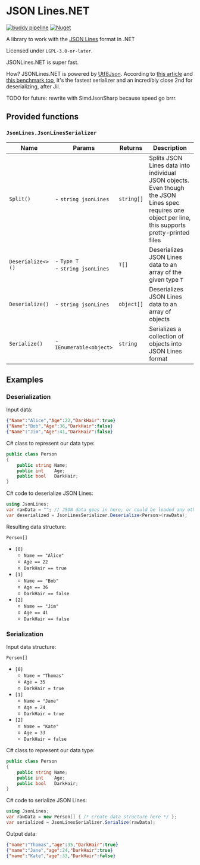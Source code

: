# JSON Lines.NET

[![buddy pipeline](https://app.buddy.works/cainy-a/jsonlines-net/pipelines/pipeline/320493/badge.svg?token=537b401f436f16f2fb7cc5edefd041f3aa593895b89e70cf2ca999b54ea0fdb8 "buddy pipeline")](https://app.buddy.works/cainy-a/jsonlines-net/pipelines/pipeline/320493)
[![Nuget](https://img.shields.io/nuget/v/JsonLinesNet)](https://www.nuget.org/packages/JsonLinesNet/)

A library to work with the [JSON Lines](https://jsonlines.org/) format in .NET

Licensed under `LGPL-3.0-or-later`.

JSONLines.NET is super fast.

How? JSONLines.NET is powered by [Utf8Json](https://github.com/neuecc/Utf8Json/).
According to [this article](https://michaelscodingspot.com/the-battle-of-c-to-json-serializers-in-net-core-3/)
and [this benchmark too](https://aloiskraus.wordpress.com/2019/09/29/net-serialization-benchmark-2019-roundup/),
it's the fastest serializer and an incredibly close 2nd for deserializing, after Jil.

TODO for future: rewrite with SimdJsonSharp because speed go brrr.

## Provided functions

### `JsonLines.JsonLinesSerializer`

| Name              | Params                              | Returns    | Description                                                                                                                                           |
|-------------------|-------------------------------------|------------|-------------------------------------------------------------------------------------------------------------------------------------------------------|
| `Split()`         | - `string jsonLines`                | `string[]` | Splits JSON Lines data into individual JSON objects. Even though the JSON Lines spec requires one object per line, this supports pretty-printed files |
| `Deserialize<>()` | - `Type T`<br/>- `string jsonLines` | `T[]`      | Deserializes JSON Lines data to an array of the given type `T`                                                                                        |
| `Deserialize()`   | - `string jsonLines`                | `object[]` | Deserializes JSON Lines data to an array of objects                                                                                                   |
| `Serialize()`     | - `IEnumerable<object>`             | `string`   | Serializes a collection of objects into JSON Lines format                                                                                             |

## Examples

### Deserialization

Input data:

```json
{"Name":"Alice","Age":22,"DarkHair":true}
{"Name":"Bob","Age":36,"DarkHair":false}
{"Name":"Jim","Age":41,"DarkHair":false}
```

C# class to represent our data type:

```cs
public class Person
{
    public string Name;
    public int    Age;
    public bool   DarkHair;
}
```

C# code to deserialize JSON Lines:

```cs
using JsonLines;
var rawData = ""; // JSON data goes in here, or could be loaded any other way
var deserialized = JsonLinesSerializer.Deserialize<Person>(rawData);
```

Resulting data structure:

`Person[]`

- `[0]`
  - `Name == "Alice"`
  - `Age == 22`
  - `DarkHair == true`
- `[1]`
  - `Name == "Bob"`
  - `Age == 36`
  - `DarkHair == false`
- `[2]`
  - `Name == "Jim"`
  - `Age == 41`
  - `DarkHair == false`

### Serialization

Input data structure:

`Person[]`

- `[0]`
  - `Name = "Thomas"`
  - `Age = 35`
  - `DarkHair = true`
- `[1]`
  - `Name = "Jane"`
  - `Age = 24`
  - `DarkHair = true`
- `[2]`
  - `Name = "Kate"`
  - `Age = 33`
  - `DarkHair = false`

C# class to represent our data type:

```cs
public class Person
{
    public string Name;
    public int    Age;
    public bool   DarkHair;
}
```

C# code to serialize JSON Lines:

```cs
using JsonLines;
var rawData = new Person[] { /* create data structure here */ };
var serialized = JsonLinesSerializer.Serialize(rawData);
```

Output data:

```json
{"name":"Thomas","age":35,"DarkHair":true}
{"name":"Jane","age":24,"DarkHair":true}
{"name":"Kate","age":33,"DarkHair":false}
```